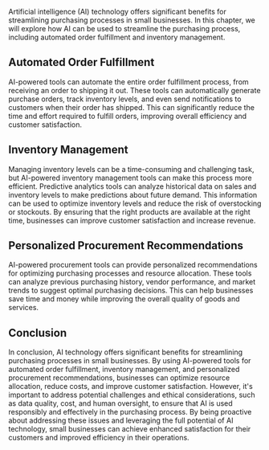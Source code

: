 
Artificial intelligence (AI) technology offers significant benefits for streamlining purchasing processes in small businesses. In this chapter, we will explore how AI can be used to streamline the purchasing process, including automated order fulfillment and inventory management.

Automated Order Fulfillment
---------------------------

AI-powered tools can automate the entire order fulfillment process, from receiving an order to shipping it out. These tools can automatically generate purchase orders, track inventory levels, and even send notifications to customers when their order has shipped. This can significantly reduce the time and effort required to fulfill orders, improving overall efficiency and customer satisfaction.

Inventory Management
--------------------

Managing inventory levels can be a time-consuming and challenging task, but AI-powered inventory management tools can make this process more efficient. Predictive analytics tools can analyze historical data on sales and inventory levels to make predictions about future demand. This information can be used to optimize inventory levels and reduce the risk of overstocking or stockouts. By ensuring that the right products are available at the right time, businesses can improve customer satisfaction and increase revenue.

Personalized Procurement Recommendations
----------------------------------------

AI-powered procurement tools can provide personalized recommendations for optimizing purchasing processes and resource allocation. These tools can analyze previous purchasing history, vendor performance, and market trends to suggest optimal purchasing decisions. This can help businesses save time and money while improving the overall quality of goods and services.

Conclusion
----------

In conclusion, AI technology offers significant benefits for streamlining purchasing processes in small businesses. By using AI-powered tools for automated order fulfillment, inventory management, and personalized procurement recommendations, businesses can optimize resource allocation, reduce costs, and improve customer satisfaction. However, it's important to address potential challenges and ethical considerations, such as data quality, cost, and human oversight, to ensure that AI is used responsibly and effectively in the purchasing process. By being proactive about addressing these issues and leveraging the full potential of AI technology, small businesses can achieve enhanced satisfaction for their customers and improved efficiency in their operations.
